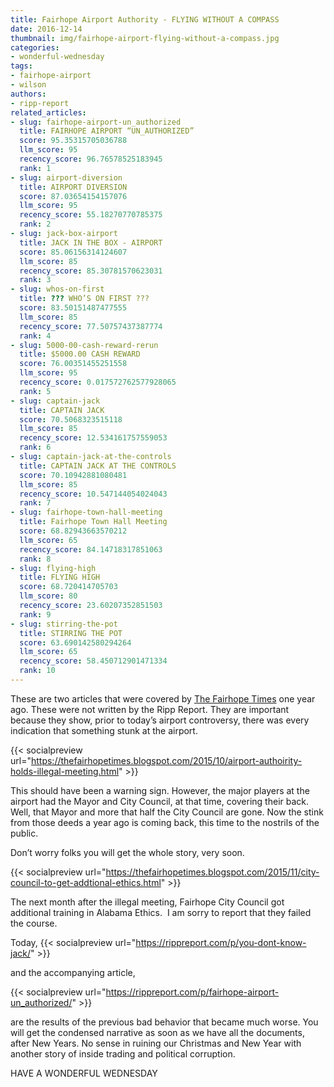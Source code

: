 ```yaml
---
title: Fairhope Airport Authority - FLYING WITHOUT A COMPASS
date: 2016-12-14
thumbnail: img/fairhope-airport-flying-without-a-compass.jpg
categories:
- wonderful-wednesday
tags:
- fairhope-airport
- wilson
authors:
- ripp-report
related_articles:
- slug: fairhope-airport-un_authorized
  title: FAIRHOPE AIRPORT “UN_AUTHORIZED”
  score: 95.35315705036788
  llm_score: 95
  recency_score: 96.76578525183945
  rank: 1
- slug: airport-diversion
  title: AIRPORT DIVERSION
  score: 87.03654154157076
  llm_score: 95
  recency_score: 55.18270770785375
  rank: 2
- slug: jack-box-airport
  title: JACK IN THE BOX - AIRPORT
  score: 85.06156314124607
  llm_score: 85
  recency_score: 85.30781570623031
  rank: 3
- slug: whos-on-first
  title: ??? WHO’S ON FIRST ???
  score: 83.50151487477555
  llm_score: 85
  recency_score: 77.50757437387774
  rank: 4
- slug: 5000-00-cash-reward-rerun
  title: $5000.00 CASH REWARD
  score: 76.00351455251558
  llm_score: 95
  recency_score: 0.017572762577928065
  rank: 5
- slug: captain-jack
  title: CAPTAIN JACK
  score: 70.5068323515118
  llm_score: 85
  recency_score: 12.534161757559053
  rank: 6
- slug: captain-jack-at-the-controls
  title: CAPTAIN JACK AT THE CONTROLS
  score: 70.10942881080481
  llm_score: 85
  recency_score: 10.547144054024043
  rank: 7
- slug: fairhope-town-hall-meeting
  title: Fairhope Town Hall Meeting
  score: 68.82943663570212
  llm_score: 65
  recency_score: 84.14718317851063
  rank: 8
- slug: flying-high
  title: FLYING HIGH
  score: 68.720414705703
  llm_score: 80
  recency_score: 23.60207352851503
  rank: 9
- slug: stirring-the-pot
  title: STIRRING THE POT
  score: 63.690142580294264
  llm_score: 65
  recency_score: 58.450712901471334
  rank: 10
---
```

These are two articles that were covered by [The Fairhope Times](https://cdn.rippreport.com/wp-content/uploads/2016/12/thefairhopetimes.blogspot.com) one year ago. These were not written by the Ripp Report. They are important because they show, prior to today’s airport controversy, there was every indication that something stunk at the airport.

{{< socialpreview url="https://thefairhopetimes.blogspot.com/2015/10/airport-authoirity-holds-illegal-meeting.html" >}}

This should have been a warning sign. However, the major players at the airport had the Mayor and City Council, at that time, covering their back. Well, that Mayor and more that half the City Council are gone. Now the stink from those deeds a year ago is coming back, this time to the nostrils of the public.

Don’t worry folks you will get the whole story, very soon.

{{< socialpreview url="https://thefairhopetimes.blogspot.com/2015/11/city-council-to-get-addtional-ethics.html" >}}

The next month after the illegal meeting, Fairhope City Council got additional training in Alabama Ethics.  I am sorry to report that they failed the course.

Today, {{< socialpreview url="https://rippreport.com/p/you-dont-know-jack/" >}}

and the accompanying article,

{{< socialpreview url="https://rippreport.com/p/fairhope-airport-un_authorized/" >}}

are the results of the previous bad behavior that became much worse. You will get the condensed narrative as soon as we have all the documents, after New Years. No sense in ruining our Christmas and New Year with another story of inside trading and political corruption.

HAVE A WONDERFUL WEDNESDAY
